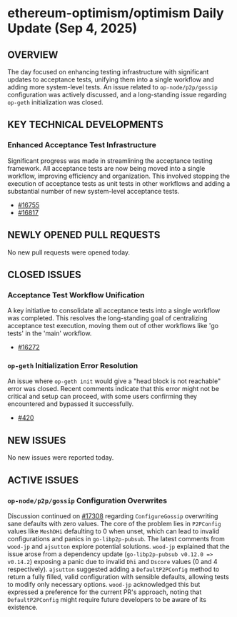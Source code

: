 # ethereum-optimism/optimism Daily Update (Sep 4, 2025)
## OVERVIEW 
The day focused on enhancing testing infrastructure with significant updates to acceptance tests, unifying them into a single workflow and adding more system-level tests. An issue related to `op-node/p2p/gossip` configuration was actively discussed, and a long-standing issue regarding `op-geth` initialization was closed.

## KEY TECHNICAL DEVELOPMENTS

### Enhanced Acceptance Test Infrastructure
Significant progress was made in streamlining the acceptance testing framework. All acceptance tests are now being moved into a single workflow, improving efficiency and organization. This involved stopping the execution of acceptance tests as unit tests in other workflows and adding a substantial number of new system-level acceptance tests.
- [#16755](https://github.com/ethereum-optimism/optimism/pull/16755)
- [#16817](https://github.com/ethereum-optimism/optimism/pull/16817)

## NEWLY OPENED PULL REQUESTS
No new pull requests were opened today.

## CLOSED ISSUES

### Acceptance Test Workflow Unification
A key initiative to consolidate all acceptance tests into a single workflow was completed. This resolves the long-standing goal of centralizing acceptance test execution, moving them out of other workflows like 'go tests' in the 'main' workflow.
- [#16272](https://github.com/ethereum-optimism/optimism/issues/16272)

### `op-geth` Initialization Error Resolution
An issue where `op-geth init` would give a "head block is not reachable" error was closed. Recent comments indicate that this error might not be critical and setup can proceed, with some users confirming they encountered and bypassed it successfully.
- [#420](https://github.com/ethereum-optimism/optimism/issues/420)

## NEW ISSUES
No new issues were reported today.

## ACTIVE ISSUES

### `op-node/p2p/gossip` Configuration Overwrites
Discussion continued on [#17308](https://github.com/ethereum-optimism/optimism/issues/17308) regarding `ConfigureGossip` overwriting sane defaults with zero values. The core of the problem lies in `P2PConfig` values like `MeshDHi` defaulting to 0 when unset, which can lead to invalid configurations and panics in `go-libp2p-pubsub`. The latest comments from `wood-jp` and `ajsutton` explore potential solutions. `wood-jp` explained that the issue arose from a dependency update (`go-libp2p-pubsub v0.12.0 => v0.14.2`) exposing a panic due to invalid `Dhi` and `Dscore` values (0 and 4 respectively). `ajsutton` suggested adding a `DefaultP2PConfig` method to return a fully filled, valid configuration with sensible defaults, allowing tests to modify only necessary options. `wood-jp` acknowledged this but expressed a preference for the current PR's approach, noting that `DefaultP2PConfig` might require future developers to be aware of its existence.